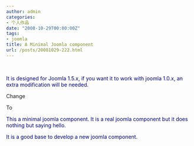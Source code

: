 ```yaml
---
author: admin
categories:
- 个人作品
date: "2008-10-29T00:00:00Z"
tags:
- joomla
title: A Minimal Joomla component
url: /posts/20081029-222.html
---
```

</p> 
&nbsp;

<font color="#000080">It is designed for Joomla&nbsp;1.5.x, if you want it to work with joomla 1.0.x, an extra modification will be needed.</font>

Change

<install type="component" version="1.5.0">

To

<install type="component" version="1.0.0">

<font color="#000080">This a minimal joomla component. It is a real joomla component but it does nothing but saying hello.</font>

<font color="#000080">It is a good base to develop a new joomla component.</font>